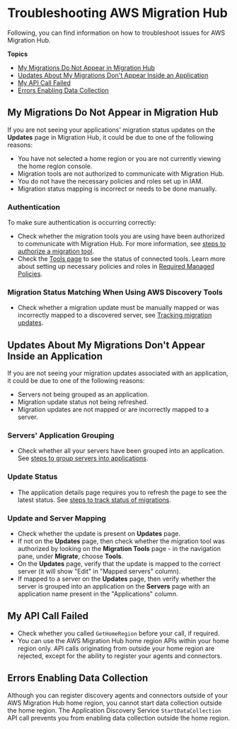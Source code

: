 # Troubleshooting AWS Migration Hub<a name="troubleshooting"></a>

Following, you can find information on how to troubleshoot issues for AWS Migration Hub\.

**Topics**
+ [My Migrations Do Not Appear in Migration Hub](#migs-do-not-appear-in-hub)
+ [Updates About My Migrations Don't Appear Inside an Application](#migs-do-not-appear-in-app)
+ [My API Call Failed](#api-call-failed-status)
+ [Errors Enabling Data Collection](#data-collection-errors)

## My Migrations Do Not Appear in Migration Hub<a name="migs-do-not-appear-in-hub"></a>

If you are not seeing your applications' migration status updates on the **Updates** page in Migration Hub, it could be due to one of the following reasons:
+ You have not selected a home region or you are not currently viewing the home region console\.
+ Migration tools are not authorized to communicate with Migration Hub\.
+ You do not have the necessary policies and roles set up in IAM\.
+ Migration status mapping is incorrect or needs to be done manually\.

### Authentication<a name="authentication-ts"></a>

To make sure authentication is occurring correctly:
+ Check whether the migration tools you are using have been authorized to communicate with Migration Hub\. For more information, see [steps to authorize a migration tool](migrate-wt-migrate.md#migrate-wt-migrate-using-tools)\.
+ Check the [Tools page](http://console.aws.amazon.com/migrationhub/migrate/tools) to see the status of connected tools\. Learn more about setting up necessary policies and roles in [Required Managed Policies](new-customer-setup.md#required-managed-policies)\.

### Migration Status Matching When Using AWS Discovery Tools<a name="matching"></a>
+ Check whether a migration update must be manually mapped or was incorrectly mapped to a discovered server, see [Tracking migration updates](doing-more.md#updates-tracking-wt)\.

## Updates About My Migrations Don't Appear Inside an Application<a name="migs-do-not-appear-in-app"></a>

If you are not seeing your migration updates associated with an application, it could be due to one of the following reasons:
+ Servers not being grouped as an application\.
+ Migration update status not being refreshed\.
+ Migration updates are not mapped or are incorrectly mapped to a server\.

### Servers' Application Grouping<a name="group-as-apps"></a>
+ Check whether all your servers have been grouped into an application\. See [steps to group servers into applications](migrate-wt-migrate.md#migrate-wt-group-as-applications)\.

### Update Status<a name="update-status"></a>
+ The application details page requires you to refresh the page to see the latest status\. See [steps to track status of migrations](migrate-wt-track.md)\.

### Update and Server Mapping<a name="update-mapping"></a>
+ Check whether the update is present on **Updates** page\.
+ If not on the **Updates** page, then check whether the migration tool was authorized by looking on the **Migration Tools** page \- in the navigation pane, under **Migrate**, choose **Tools**\.
+ On the **Updates** page, verify that the update is mapped to the correct server \(it will show "Edit" in "Mapped servers" column\)\.
+ If mapped to a server on the **Updates** page, then verify whether the server is grouped into an application on the **Servers** page with an application name present in the "Applications" column\.

## My API Call Failed<a name="api-call-failed-status"></a>
+ Check whether you called `GetHomeRegion` before your call, if required\.
+ You can use the AWS Migration Hub home region APIs within your home region only\. API calls originating from outside your home region are rejected, except for the ability to register your agents and connectors\.

## Errors Enabling Data Collection<a name="data-collection-errors"></a>

Although you can register discovery agents and connectors outside of your AWS Migration Hub home region, you cannot start data collection outside the home region\. The Application Discovery Service `StartDataCollection` API call prevents you from enabling data collection outside the home region\. 